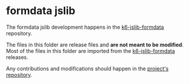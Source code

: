 # formdata jslib

The formdata jslib development happens in the [k6-jslib-formdata](https://github.com/grafana/k6-jslib-formdata) repository.

The files in this folder are release files and **are not meant to be modified**. Most of the files in this folder are imported from the [k6-jslib-formdata](https://github.com/grafana/k6-jslib-formdata) releases.

Any contributions and modifications should happen in the [project's repository](https://github.com/grafana/k6-jslib-formdata).  
